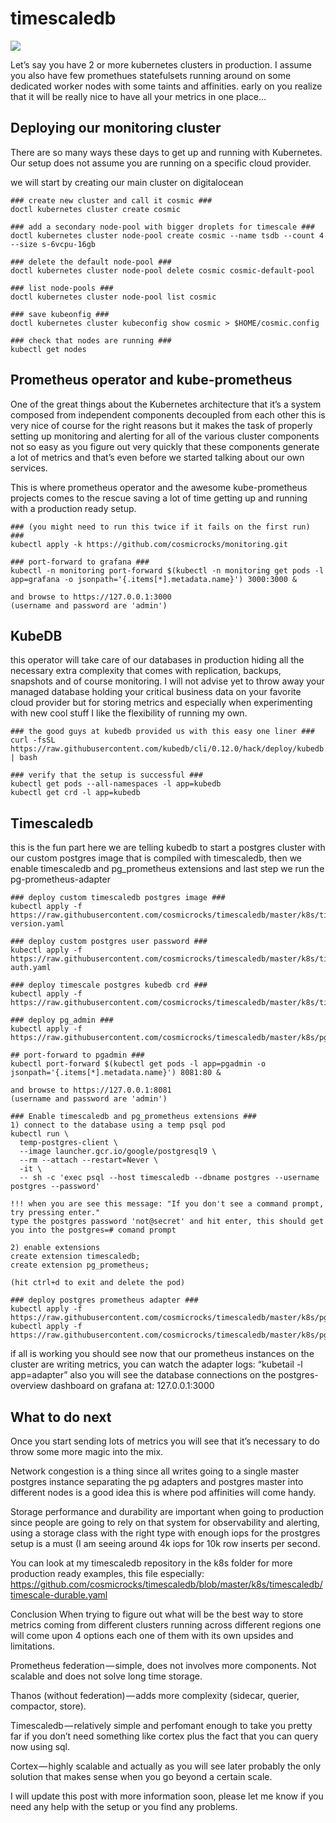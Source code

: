# timescaledb

[![](https://img.shields.io/docker/cloud/build/cosmicrocks/timescaledb.svg)](https://hub.docker.com/r/cosmicrocks/timescaledb/builds) 

Let’s say you have 2 or more kubernetes clusters in production. I assume you also have few promethues statefulsets running around on some dedicated worker nodes with some taints and affinities. early on you realize that it will be really nice to have all your metrics in one place…


## Deploying our monitoring cluster

There are so many ways these days to get up and running with Kubernetes. Our setup does not assume you are running on a specific cloud provider.


we will start by creating our main cluster on digitalocean
```
### create new cluster and call it cosmic ###
doctl kubernetes cluster create cosmic

### add a secondary node-pool with bigger droplets for timescale ###
doctl kubernetes cluster node-pool create cosmic --name tsdb --count 4 --size s-6vcpu-16gb

### delete the default node-pool ###
doctl kubernetes cluster node-pool delete cosmic cosmic-default-pool

### list node-pools ###
doctl kubernetes cluster node-pool list cosmic

### save kubeonfig ###
doctl kubernetes cluster kubeconfig show cosmic > $HOME/cosmic.config

### check that nodes are running ###
kubectl get nodes
```

## Prometheus operator and kube-prometheus
One of the great things about the Kubernetes architecture that it’s a system composed from independent components decoupled from each other this is very nice of course for the right reasons but it makes the task of properly setting up monitoring and alerting for all of the various cluster components not so easy as you figure out very quickly that these components generate a lot of metrics and that’s even before we started talking about our own services.

This is where prometheus operator and the awesome kube-prometheus projects comes to the rescue saving a lot of time getting up and running with a production ready setup.
```
### (you might need to run this twice if it fails on the first run)  ###
kubectl apply -k https://github.com/cosmicrocks/monitoring.git

### port-forward to grafana ###
kubectl -n monitoring port-forward $(kubectl -n monitoring get pods -l app=grafana -o jsonpath='{.items[*].metadata.name}') 3000:3000 &

and browse to https://127.0.0.1:3000
(username and password are 'admin')
```

## KubeDB
this operator will take care of our databases in production hiding all the necessary extra complexity that comes with replication, backups, snapshots and of course monitoring. I will not advise yet to throw away your managed database holding your critical business data on your favorite cloud provider but for storing metrics and especially when experimenting with new cool stuff I like the flexibility of running my own.
```
### the good guys at kubedb provided us with this easy one liner ###
curl -fsSL https://raw.githubusercontent.com/kubedb/cli/0.12.0/hack/deploy/kubedb.sh | bash

### verify that the setup is successful ###
kubectl get pods --all-namespaces -l app=kubedb
kubectl get crd -l app=kubedb
```


## Timescaledb
this is the fun part here we are telling kubedb to start a postgres cluster with our custom postgres image that is compiled with timescaledb, then we enable timescaledb and pg_prometheus extensions and last step we run the pg-prometheus-adapter
```
### deploy custom timescaledb postgres image ###
kubectl apply -f https://raw.githubusercontent.com/cosmicrocks/timescaledb/master/k8s/timescaledb/postgres-version.yaml

### deploy custom postgres user password ###
kubectl apply -f https://raw.githubusercontent.com/cosmicrocks/timescaledb/master/k8s/timescaledb/timescale-auth.yaml

### deploy timescale postgres kubedb crd ###
kubectl apply -f https://raw.githubusercontent.com/cosmicrocks/timescaledb/master/k8s/timescaledb/timescale.yaml

### deploy pg_admin ###
kubectl apply -f https://raw.githubusercontent.com/cosmicrocks/timescaledb/master/k8s/pgadmin/deployment.yaml

## port-forward to pgadmin ###
kubectl port-forward $(kubectl get pods -l app=pgadmin -o jsonpath='{.items[*].metadata.name}') 8081:80 &

and browse to https://127.0.0.1:8081 
(username and password are 'admin')

### Enable timescaledb and pg_prometheus extensions ###
1) connect to the database using a temp psql pod
kubectl run \
  temp-postgres-client \
  --image launcher.gcr.io/google/postgresql9 \
  --rm --attach --restart=Never \
  -it \
  -- sh -c 'exec psql --host timescaledb --dbname postgres --username postgres --password'

!!! when you are see this message: "If you don't see a command prompt, try pressing enter." 
type the postgres password 'not@secret' and hit enter, this should get you into the postgres=# comand prompt

2) enable extensions
create extension timescaledb;
create extension pg_prometheus;

(hit ctrl+d to exit and delete the pod)

### deploy postgres prometheus adapter ###
kubectl apply -f https://raw.githubusercontent.com/cosmicrocks/timescaledb/master/k8s/pgadapter/deployment.yaml
kubectl apply -f https://raw.githubusercontent.com/cosmicrocks/timescaledb/master/k8s/pgadapter/svc.yaml
```


if all is working you should see now that our prometheus instances on the cluster are writing metrics, you can watch the adapter logs: “kubetail -l app=adapter” also you will see the database connections on the postgres-overview dashboard on grafana at: 127.0.0.1:3000


## What to do next
Once you start sending lots of metrics you will see that it’s necessary to do throw some more magic into the mix.

Network congestion is a thing since all writes going to a single master postgres instance separating the pg adapters and postgres master into different nodes is a good idea this is where pod affinities will come handy.

Storage performance and durability are important when going to production since people are going to rely on that system for observability and alerting, using a storage class with the right type with enough iops for the prostgres setup is a must (I am seeing around 4k iops for 10k row inserts per second.

You can look at my timescaledb repository in the k8s folder for more production ready examples, this file especially: https://github.com/cosmicrocks/timescaledb/blob/master/k8s/timescaledb/timescale-durable.yaml

Conclusion
When trying to figure out what will be the best way to store metrics coming from different clusters running across different regions one will come upon 4 options each one of them with its own upsides and limitations.

Prometheus federation — simple, does not involves more components. Not scalable and does not solve long time storage.

Thanos (without federation) — adds more complexity (sidecar, querier, compactor, store).

Timescaledb — relatively simple and perfomant enough to take you pretty far if you don’t need something like cortex plus the fact that you can query now using sql.

Cortex — highly scalable and actually as you will see later probably the only solution that makes sense when you go beyond a certain scale.

I will update this post with more information soon, please let me know if you need any help with the setup or you find any problems.